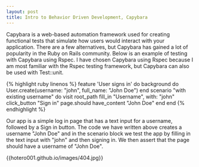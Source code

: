 ```yaml
---
layout: post
title: Intro to Behavior Driven Development, Capybara
---
```


Capybara is a web-based automation framework used for creating functional tests that simulate how users would interact with 
your application. There are a few alternatives, but Capybara has gained a lot of popularity in the Ruby on Rails community. 
Below is an example of testing with Capybara using Rspec. I have chosen Capybara using Rspec because I am most familiar with 
the Rspec testing framework, but Capybara can also be used with Test::unit.

{% highlight ruby linenos %}
feature 'User signs in' do
  background do
    User.create(username: "john", full_name: "John Doe")
  end
  scenario "with existing username" do
    visit root_path
    fill_in "Username", with: "john"
    click_button "Sign in"
    page.should have_content "John Doe"
  end
end
{% endhighlight %}

Our app is a simple log in page that has a text input for a username, followed by a Sign in button. The code we have written 
above creates a username "John Doe" and in the scenario block we test the app by filling in the text input with "john" and then 
signing in. We then assert that the page should have a username of "John Doe". 

{{hotero001.github.io/images/404.jpg}}
